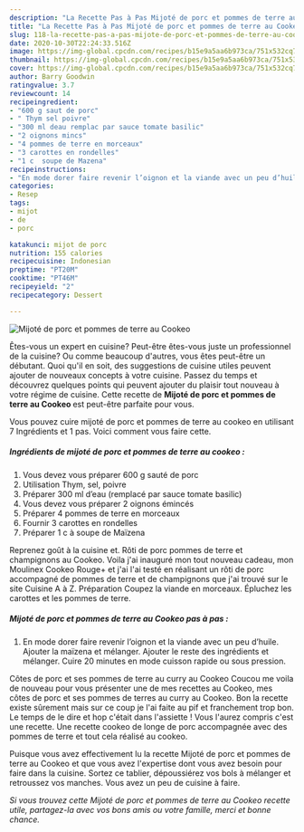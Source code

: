 ```yaml
---
description: "La Recette Pas à Pas Mijoté de porc et pommes de terre au Cookeo"
title: "La Recette Pas à Pas Mijoté de porc et pommes de terre au Cookeo"
slug: 118-la-recette-pas-a-pas-mijote-de-porc-et-pommes-de-terre-au-cookeo
date: 2020-10-30T22:24:33.516Z
image: https://img-global.cpcdn.com/recipes/b15e9a5aa6b973ca/751x532cq70/mijote-de-porc-et-pommes-de-terre-au-cookeo-photo-principale-de-la-recette.jpg
thumbnail: https://img-global.cpcdn.com/recipes/b15e9a5aa6b973ca/751x532cq70/mijote-de-porc-et-pommes-de-terre-au-cookeo-photo-principale-de-la-recette.jpg
cover: https://img-global.cpcdn.com/recipes/b15e9a5aa6b973ca/751x532cq70/mijote-de-porc-et-pommes-de-terre-au-cookeo-photo-principale-de-la-recette.jpg
author: Barry Goodwin
ratingvalue: 3.7
reviewcount: 14
recipeingredient:
- "600 g saut de porc"
- " Thym sel poivre"
- "300 ml deau remplac par sauce tomate basilic"
- "2 oignons mincs"
- "4 pommes de terre en morceaux"
- "3 carottes en rondelles"
- "1 c  soupe de Mazena"
recipeinstructions:
- "En mode dorer faire revenir l’oignon et la viande avec un peu d’huile. Ajouter la maïzena et mélanger. Ajouter le reste des ingrédients et mélanger. Cuire 20 minutes en mode cuisson rapide ou sous pression."
categories:
- Resep
tags:
- mijot
- de
- porc

katakunci: mijot de porc 
nutrition: 155 calories
recipecuisine: Indonesian
preptime: "PT20M"
cooktime: "PT46M"
recipeyield: "2"
recipecategory: Dessert

---
```



![Mijoté de porc et pommes de terre au Cookeo](https://img-global.cpcdn.com/recipes/b15e9a5aa6b973ca/751x532cq70/mijote-de-porc-et-pommes-de-terre-au-cookeo-photo-principale-de-la-recette.jpg)

Êtes-vous un expert en cuisine? Peut-être êtes-vous juste un professionnel de la cuisine? Ou comme beaucoup d'autres, vous êtes peut-être un débutant. Quoi qu'il en soit, des suggestions de cuisine utiles peuvent ajouter de nouveaux concepts à votre cuisine. Passez du temps et découvrez quelques points qui peuvent ajouter du plaisir tout nouveau à votre régime de cuisine. Cette recette de <strong> Mijoté de porc et pommes de terre au Cookeo </strong> est peut-être parfaite pour vous.

<!--inarticleads1-->

Vous pouvez cuire mijoté de porc et pommes de terre au cookeo en utilisant 7 Ingrédients et 1 pas. Voici comment vous faire cette.

##### Ingrédients de mijoté de porc et pommes de terre au cookeo :

1. Vous devez vous préparer 600 g sauté de porc
1. Utilisation  Thym, sel, poivre
1. Préparer 300 ml d’eau (remplacé par sauce tomate basilic)
1. Vous devez vous préparer 2 oignons émincés
1. Préparer 4 pommes de terre en morceaux
1. Fournir 3 carottes en rondelles
1. Préparer 1 c à soupe de Maïzena


Reprenez goût à la cuisine et. Rôti de porc pommes de terre et champignons au Cookeo. Voila j&#39;ai inauguré mon tout nouveau cadeau, mon Moulinex Cookeo Rouge+ et j&#39;ai l&#39;ai testé en réalisant un rôti de porc accompagné de pommes de terre et de champignons que j&#39;ai trouvé sur le site Cuisine A à Z. Préparation Coupez la viande en morceaux. Épluchez les carottes et les pommes de terre. 

<!--inarticleads2-->

##### Mijoté de porc et pommes de terre au Cookeo pas à pas :

1. En mode dorer faire revenir l’oignon et la viande avec un peu d’huile. Ajouter la maïzena et mélanger. Ajouter le reste des ingrédients et mélanger. Cuire 20 minutes en mode cuisson rapide ou sous pression.


Côtes de porc et ses pommes de terre au curry au Cookeo Coucou me voila de nouveau pour vous présenter une de mes recettes au Cookeo, mes côtes de porc et ses pommes de terres au curry au Cookeo. Bon la recette existe sûrement mais sur ce coup je l&#39;ai faite au pif et franchement trop bon. Le temps de le dire et hop c&#39;était dans l&#39;assiette ! Vous l&#39;aurez compris c&#39;est une recette. Une recette cookeo de longe de porc accompagnée avec des pommes de terre et tout cela réalisé au cookeo. 

<!--inarticleads1-->

<p>
Puisque vous avez effectivement lu la recette Mijoté de porc et pommes de terre au Cookeo et que vous avez l'expertise dont vous avez besoin pour faire dans la cuisine. Sortez ce tablier, dépoussiérez vos bols à mélanger et retroussez vos manches. Vous avez un peu de cuisine à faire.
</p>

<p>
<i>Si vous trouvez cette Mijoté de porc et pommes de terre au Cookeo recette utile, partagez-la avec vos bons amis ou votre famille, merci et bonne chance.</i>
</p>
